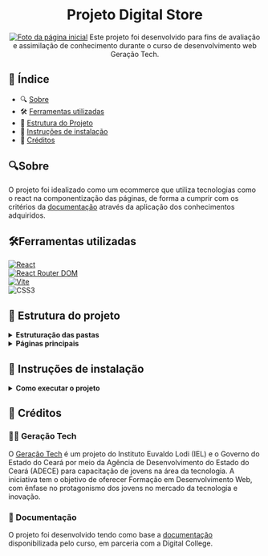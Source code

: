 <div align="center">
  <h1>Projeto Digital Store</h1>
  <a href="https://rymelo.github.io/Projeto-DS-Frontend/" target="_blank"><img alt="Foto da página inicial" src="https://github.com/user-attachments/assets/afffdc20-78ab-41d3-b751-f515eb468990"></a>
Este projeto foi desenvolvido para fins de avaliação e assimilação de conhecimento durante o curso de desenvolvimento web Geração Tech. 
</div>

## 📑 Índice

- 🔍 [Sobre](#sobre)
- 🛠️ [Ferramentas utilizadas](#ferramentas-utilizadas)
- 📁 [Estrutura do Projeto](#estrutura-do-projeto)
- 🚀 [Instruções de instalação](#Instruções-de-instalação)
- 🙌 [Créditos](#créditos)

## 🔍Sobre
O projeto foi idealizado como um ecommerce que utiliza tecnologias como o react na componentização das páginas, de forma a cumprir com os critérios da [documentação](#créditos) através da aplicação dos conhecimentos adquiridos.

## 🛠️Ferramentas utilizadas
<a href="https://react.dev/">![React](https://img.shields.io/badge/React-20232A?style=for-the-badge&logo=react&logoColor=61DAFB)<br/></a>
<a href="https://reactrouter.com/">![React Router DOM](https://img.shields.io/badge/React%20Router%20DOM-CA4245?style=for-the-badge&logo=react-router&logoColor=white)<br/></a>
<a href="https://vite.dev/">![Vite](https://img.shields.io/badge/Vite-646CFF?style=for-the-badge&logo=vite&logoColor=white)<br/></a>
![CSS3](https://img.shields.io/badge/CSS3-1572B6?style=for-the-badge&logo=css&logoColor=white)

## 📁 Estrutura do projeto


<details>
  <summary><strong>Estruturação das pastas</strong></summary>

### Dos diretórios principais do projeto:
```
├── src/
│   ├── paths/
│   │   ├── paths
│   ├── components/
│   │   ├── BuyBox
│   │   ├── FilterGroup
│   │   ├── FilterOrderBy
│   │   ├── Footer
│   │   ├── Gallery
│   │   ├── Header
│   │   ├── Informations
│   │   ├── Logo
│   │   ├── ProductCard
│   │   ├── ProductListing
│   │   ├── ProductOptions
│   │   ├── Section
│   │   └── SpecialOffer
│   ├── data/
│   │   ├── db
│   ├── layouts/
│   │   ├── layout
│   ├── pages/
│   │   ├── HomePage
│   │   ├── NotFoundPage
│   │   ├── ProductViewPage
│   │   └── ProductListingPage
│   └── styles/
│       ├── BuyBox
│       ├── Colecoes
│       ├── ColecoesIcone
│       ├── FilterGroup
│       ├── FilterOrderBy
│       ├── Footer
│       ├── Gallery
│       ├── Header
│       ├── ListingPageFilters
│       ├── Logo
│       ├── NotFoundPage
│       ├── ProductCard
│       ├── ProductListing
│       ├── ProductOptions
│       ├── ProductViewPage
│       ├── Section
│       └── SpecialOffer
├── App.js
└── index.js
```

</details>

<details>
  <summary><strong>Páginas principais</strong></summary>

### Página inicial (homepage)
<a href="https://rymelo.github.io/Projeto-DS-Frontend/" target="_blank"><img alt="Foto da página inicial" src="https://github.com/user-attachments/assets/afffdc20-78ab-41d3-b751-f515eb468990"></a>
### Página 404 (NotFoundPage)
<a href="https://rymelo.github.io/Projeto-DS-Frontend/#/NotFound" target="_blank"><img alt="Foto da página inicial" src="https://github.com/user-attachments/assets/4357df49-77a4-4f0d-9b28-ebe9b2a4ade6"></a>
### Página de visualização do produto (ProdutViewPage)
<a href="https://rymelo.github.io/Projeto-DS-Frontend/#/produtos" target="_blank"><img alt="Foto da página de visualização de produtos" src="https://github.com/user-attachments/assets/6e000409-a38f-466c-b431-a1b9dc2625ce"></a>
### Página de listagem do produtos (ProductListingPage)
<a href="https://rymelo.github.io/Projeto-DS-Frontend/#/produto/1" target="_blank"><img alt="Foto da página inicial" src="https://github.com/user-attachments/assets/37b3b30e-84e0-415e-ba28-5f9a0350e43f"></a>



</details>

## 🚀 Instruções de instalação
<details>
  <summary><strong>Como executar o projeto</strong></summary>

1.  **Clonar o repositório:**
    * Crie uma pasta na área de trabalho
    * Abra o terminal do seu editor de código ou terminal GIT
    
    ```bash
    git clone https://github.com/Rymelo/Projeto-DS-Frontend
    ```

2.  **Entre na pasta do projeto:**

    ```bash
    cd Projeto-DS-Frontend
    ```

3.  **Instale as dependências:**

    ```bash
    npm install
    ```

4.  **Execute o projeto localmente:**

    ```bash
    npm run dev
    ```

5.  **Cole a URL do terminal no navegador**


</details>

## 🙌 Créditos

### 👨‍🏫 Geração Tech
O [Geração Tech](https://geracaotech.iel-ce.org.br/) é um projeto do Instituto Euvaldo Lodi (IEL) e o Governo do Estado do Ceará por meio da Agência de Desenvolvimento do Estado do Ceará (ADECE) para capacitação de jovens na área da tecnologia. 
A iniciativa tem o objetivo de oferecer Formação em Desenvolvimento Web, com ênfase no protagonismo dos jovens no mercado da tecnologia e inovação.

### 📃 Documentação
O projeto foi desenvolvido tendo como base a [documentação](https://github.com/digitalcollegebr/projeto-digital-store) disponibilizada pelo curso, em parceria com a Digital College.
